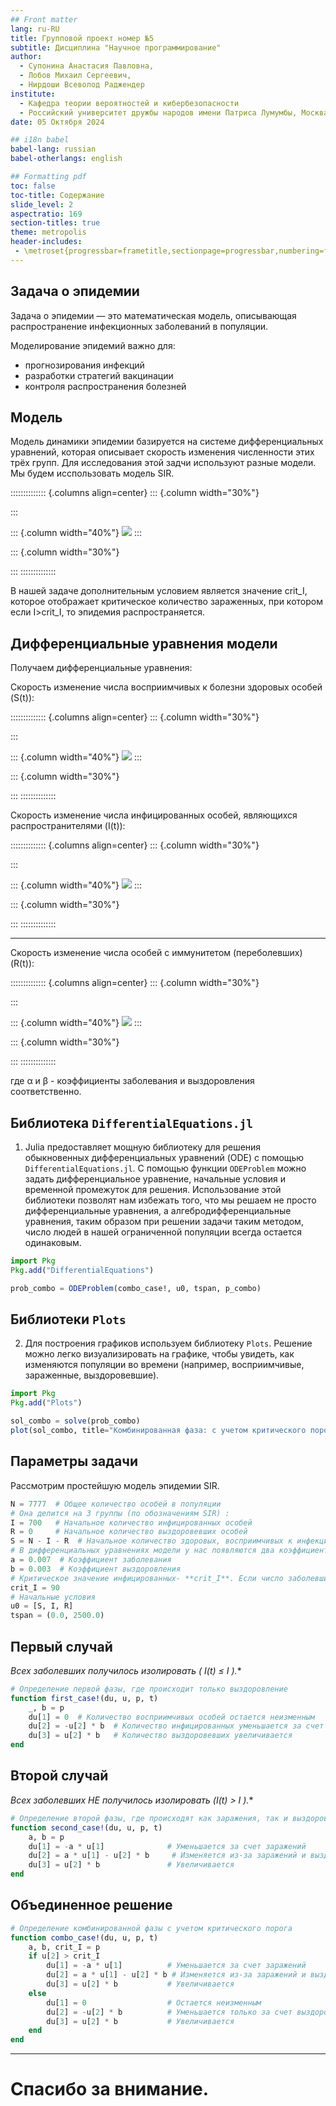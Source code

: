 ```yaml
---
## Front matter
lang: ru-RU
title: Групповой проект номер №5
subtitle: Дисциплина "Научное программирование"
author:
  - Супонина Анастасия Павловна,
  - Лобов Михаил Сергеевич,
  - Нирдоши Всеволод Раджендер
institute:
  - Кафедра теории вероятностей и кибербезопасности
  - Российский университет дружбы народов имени Патриса Лумумбы, Москва, Россия
date: 05 Октября 2024

## i18n babel
babel-lang: russian
babel-otherlangs: english

## Formatting pdf
toc: false
toc-title: Содержание
slide_level: 2
aspectratio: 169
section-titles: true
theme: metropolis
header-includes:
 - \metroset{progressbar=frametitle,sectionpage=progressbar,numbering=fraction}
---
```


## Задача о эпидемии 

Задача о эпидемии — это математическая модель, описывающая распространение инфекционных заболеваний в популяции. 

Моделирование эпидемий важно для:  
- прогнозирования инфекций  
- разработки стратегий вакцинации  
- контроля распространения болезней  

## Модель 

Модель динамики эпидемии базируется на системе дифференциальных уравнений, которая описывает скорость изменения численности этих трёх групп.
Для исследования этой задчи используют разные модели. Мы будем исспользовать модель SIR.

:::::::::::::: {.columns align=center}
::: {.column width="30%"}

:::

::: {.column width="40%"}
![](./image/9.jpg)
::: 

::: {.column width="30%"}

:::
::::::::::::::

В нашей задаче дополнительным условием является значение crit_I, которое отображает критическое количество зараженных, при котором если I>crit_I, то эпидемия распространяется.

## Дифференциальные уравнения модели

Получаем дифференциальные уравнения:

Скорость изменение числа восприимчивых к болезни здоровых особей (S(t)):

:::::::::::::: {.columns align=center}
::: {.column width="30%"}

:::

::: {.column width="40%"}
![](./image/1.png) 
::: 

::: {.column width="30%"}

:::
::::::::::::::

Скорость изменение числа инфицированных особей, являющихся распространителями (I(t)):

:::::::::::::: {.columns align=center}
::: {.column width="30%"}

:::

::: {.column width="40%"}
![](./image/2.png) 
::: 

::: {.column width="30%"}

:::
::::::::::::::

---

Скорость изменение числа особей с иммунитетом (переболевших) (R(t)):

:::::::::::::: {.columns align=center}
::: {.column width="30%"}

:::

::: {.column width="40%"}
![](./image/3.png) 
::: 

::: {.column width="30%"}

:::
::::::::::::::

где α и β - коэффициенты заболевания и выздоровления соответственно.

## Библиотека `DifferentialEquations.jl`
 
  1. Julia предоставляет мощную библиотеку для решения обыкновенных дифференциальных уравнений (ODE) с помощью `DifferentialEquations.jl`. С помощью функции `ODEProblem` можно задать дифференциальное уравнение, начальные условия и временной промежуток для решения.
  Использование этой библиотеки позволят нам избежать того, что мы решаем не просто дифференциальные уравнения, а алгебродифференциальные уравнения, таким образом при решении задачи таким методом, число людей в нашей ограниченной популяции всегда остается одинаковым.

```julia
import Pkg
Pkg.add("DifferentialEquations")

prob_combo = ODEProblem(combo_case!, u0, tspan, p_combo)
```

## Библиотеки `Plots`

  2. Для построения графиков используем библиотеку `Plots`. Решение можно легко визуализировать на графике, чтобы увидеть, как изменяются популяции во времени (например, восприимчивые, зараженные, выздоровевшие).

```julia
import Pkg
Pkg.add("Plots")

sol_combo = solve(prob_combo)
plot(sol_combo, title="Комбинированная фаза: с учетом критического порога", label=["S" "I" "R"])
```

## Параметры задачи

Рассмотрим простейшую модель эпидемии SIR. 

```julia
N = 7777  # Общее количество особей в популяции
# Она делится на 3 группы (по обозначениям SIR) :
I = 700   # Начальное количество инфицированных особей
R = 0     # Начальное количество выздоровевших особей
S = N - I - R  # Начальное количество здоровых, восприимчивых к инфекции особей
# В дифференциальных уравнениях модели у нас появляются два коэффициента:
a = 0.007  # Коэффициент заболевания
b = 0.003  # Коэффициент выздоровления
# Критическое значение инфицированных- **crit_I**. Если число заболевших меньше (I < crit_I), то все больные изолированы.
crit_I = 90  
# Начальные условия
u0 = [S, I, R]
tspan = (0.0, 2500.0)
```

## Первый случай 

**Всех заболевших получилось изолировать ( I(t) ≤ I* ).** 

```julia
# Определение первой фазы, где происходит только выздоровление
function first_case!(du, u, p, t)
    _, b = p
    du[1] = 0  # Количество восприимчивых особей остается неизменным
    du[2] = -u[2] * b  # Количество инфицированных уменьшается за счет выздоровления
    du[3] = u[2] * b   # Количество выздоровевших увеличивается
end

```

## Второй случай 

**Всех заболевших НЕ получилось изолировать (I(t) > I* ).**

```julia
# Определение второй фазы, где происходят как заражения, так и выздоровления
function second_case!(du, u, p, t)
    a, b = p
    du[1] = -a * u[1]              # Уменьшается за счет заражений
    du[2] = a * u[1] - u[2] * b     # Изменяется из-за заражений и выздоровлений
    du[3] = u[2] * b               # Увеличивается
end

```

## Объединенное решение

```julia
# Определение комбинированной фазы с учетом критического порога
function combo_case!(du, u, p, t)
    a, b, crit_I = p
    if u[2] > crit_I
        du[1] = -a * u[1]          # Уменьшается за счет заражений
        du[2] = a * u[1] - u[2] * b # Изменяется из-за заражений и выздоровлений
        du[3] = u[2] * b           # Увеличивается
    else
        du[1] = 0                  # Остается неизменным
        du[2] = -u[2] * b          # Уменьшается только за счет выздоровлений
        du[3] = u[2] * b           # Увеличивается
    end
end
```

---

# Спасибо зa внимание.
